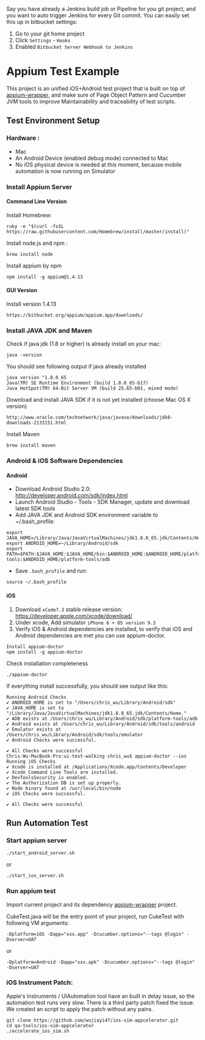 Say you have already a Jenkins build job or Pipeline for you git project,  and you want to auto trigger Jenkins for every Git commit.  You can easily set this up in bitbucket settings:  

1. Go to your git home project
2. Click `Settings` - `Hooks`
3. Enabled `Bitbucket Server Webhook to Jenkins`


# Appium Test Example
This project is an unified iOS+Android test project that is built on top of [appium-wrapper](https://github.com/wujiayi47/appium-wrapper), and make sure of Page Object Pattern and Cucumber JVM tools to improve Maintainability and traceability of test scripts.  


## Test Environment Setup

### Hardware :
* Mac
* An Android Device (enabled debug mode) connected to Mac
* No iOS physical device is needed at this moment, because mobile automation is now running on Simulator

### Install Appium Server

#### Command Line Version
Install Homebrew: 
```
ruby -e "$(curl -fsSL https://raw.githubusercontent.com/Homebrew/install/master/install)"
```
Install node.js and npm :
```
brew install node
```
Install appium by npm
```
npm install -g appium@1.4.13
```

#### GUI Version
Install version 1.4.13 
```
https://bitbucket.org/appium/appium.app/downloads/
```


### Install JAVA JDK and Maven

Check if java jdk (1.8 or higher) is already install on your mac:
```
java -version
```
You should see following output if java already installed
```
java version "1.8.0_65
Java(TM) SE Runtime Environment (build 1.8.0_65-b17)
Java HotSpot(TM) 64-Bit Server VM (build 25.65-b01, mixed mode)
```
Download and install JAVA SDK if it is not yet installed (choose Mac OS X version) 
```
http://www.oracle.com/technetwork/java/javase/downloads/jdk8-downloads-2133151.html
```
Install Maven
```
brew install maven
```

### Android & iOS Software Dependencies
#### Android
* Download Android Studio 2.0: http://developer.android.com/sdk/index.html
* Launch Android Studio - Tools - SDK Manager, update and download latest SDK tools
* Add JAVA JDK and Android SDK environment variable to ~/.bash_profile:
```
export JAVA_HOME=/Library/Java/JavaVirtualMachines/jdk1.8.0_65.jdk/Contents/Home 
export ANDROID_HOME=~/Library/Android/sdk
export PATH=$PATH:$JAVA_HOME:$JAVA_HOME/bin:$ANDROID_HOME:$ANDROID_HOME/platform-tools:$ANDROID_HOME/platform-tools/adb
```
* Save `.bash_profile` and run:
```
source ~/.bash_profile
```

#### iOS
1. Download `xCode7.3` stable release version: https://developer.apple.com/xcode/download/
2. Under xcode, Add simulator `iPhone 6 + OS version 9.3`
3. Verify iOS & Android dependencies are installed, to verify that iOS and Android dependencies are met you can use appium-doctor.
```
Install appium-doctor
npm install -g appium-doctor
```
Check installation completeness
```
./appium-doctor
```
If everything install successfully, you should see output like this:
```
Running Android Checks
✔ ANDROID_HOME is set to "/Users/chris_wu/Library/Android/sdk"
✔ JAVA_HOME is set to "/Library/Java/JavaVirtualMachines/jdk1.8.0_65.jdk/Contents/Home."
✔ ADB exists at /Users/chris_wu/Library/Android/sdk/platform-tools/adb
✔ Android exists at /Users/chris_wu/Library/Android/sdk/tools/android
✔ Emulator exists at /Users/chris_wu/Library/Android/sdk/tools/emulator
✔ Android Checks were successful.

✔ All Checks were successful
Chris-Wu-MacBook-Pro:ui-test-walking chris_wu$ appium-doctor --ios
Running iOS Checks
✔ Xcode is installed at /Applications/Xcode.app/Contents/Developer
✔ Xcode Command Line Tools are installed.
✔ DevToolsSecurity is enabled.
✔ The Authorization DB is set up properly.
✔ Node binary found at /usr/local/bin/node
✔ iOS Checks were successful.

✔ All Checks were successful
```

## Run Automation Test

### Start appium server 
```
./start_android_server.sh
```
or
```
./start_ios_server.sh
```

### Run appium test
Import current project and its dependency [appium-wrapper](https://github.com/wujiayi47/appium-wrapper) project.

CukeTest.java will be the entry point of your project, run CukeTest with following VM arguments:
```
-Dplatform=iOS -Dapp="xxx.app" -Dcucumber.options="--tags @login" -Dserver=UAT
```
or
```
-Dplatform=Android -Dapp="xxx.apk" -Dcucumber.options="--tags @login" -Dserver=UAT
```

### iOS Instrument Patch:
Apple's Instruments / UIAutomation tool have an built in delay issue, so the automation test runs very slow. There is a third party patch fixed the issue. We created an script to apply the patch without any pains.
```
git clone https://github.com/wujiayi47/ios-sim-appcelerator.git
cd qa-tools/ios-sim-appcelerator
./accelerate_ios_sim.sh
```
